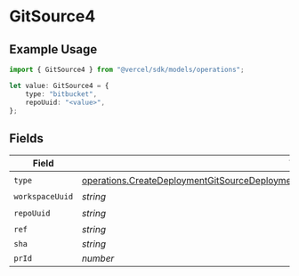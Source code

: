 # GitSource4

## Example Usage

```typescript
import { GitSource4 } from "@vercel/sdk/models/operations";

let value: GitSource4 = {
    type: "bitbucket",
    repoUuid: "<value>",
};
```

## Fields

| Field                                                                                                                                                                                                  | Type                                                                                                                                                                                                   | Required                                                                                                                                                                                               | Description                                                                                                                                                                                            |
| ------------------------------------------------------------------------------------------------------------------------------------------------------------------------------------------------------ | ------------------------------------------------------------------------------------------------------------------------------------------------------------------------------------------------------ | ------------------------------------------------------------------------------------------------------------------------------------------------------------------------------------------------------ | ------------------------------------------------------------------------------------------------------------------------------------------------------------------------------------------------------ |
| `type`                                                                                                                                                                                                 | [operations.CreateDeploymentGitSourceDeploymentsResponse200ApplicationJSONResponseBodyType](../../models/operations/createdeploymentgitsourcedeploymentsresponse200applicationjsonresponsebodytype.md) | :heavy_check_mark:                                                                                                                                                                                     | N/A                                                                                                                                                                                                    |
| `workspaceUuid`                                                                                                                                                                                        | *string*                                                                                                                                                                                               | :heavy_minus_sign:                                                                                                                                                                                     | N/A                                                                                                                                                                                                    |
| `repoUuid`                                                                                                                                                                                             | *string*                                                                                                                                                                                               | :heavy_check_mark:                                                                                                                                                                                     | N/A                                                                                                                                                                                                    |
| `ref`                                                                                                                                                                                                  | *string*                                                                                                                                                                                               | :heavy_minus_sign:                                                                                                                                                                                     | N/A                                                                                                                                                                                                    |
| `sha`                                                                                                                                                                                                  | *string*                                                                                                                                                                                               | :heavy_minus_sign:                                                                                                                                                                                     | N/A                                                                                                                                                                                                    |
| `prId`                                                                                                                                                                                                 | *number*                                                                                                                                                                                               | :heavy_minus_sign:                                                                                                                                                                                     | N/A                                                                                                                                                                                                    |
